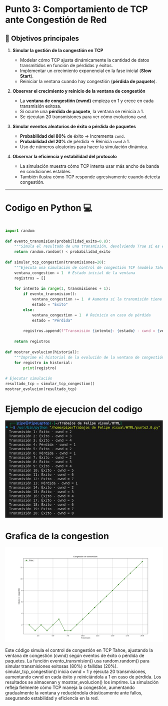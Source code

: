 # Punto 3: Comportamiento de TCP ante Congestión de Red
## 📌 Objetivos principales  

1. **Simular la gestión de la congestión en TCP**  
   - Modelar cómo TCP ajusta dinámicamente la cantidad de datos transmitidos en función de pérdidas y éxitos.  
   - Implementar un crecimiento exponencial en la fase inicial (**Slow Start**).  
   - Reiniciar la ventana cuando hay congestión (**pérdida de paquete**).  

2. **Observar el crecimiento y reinicio de la ventana de congestión**  
   - La **ventana de congestión (cwnd)** empieza en 1 y crece en cada transmisión exitosa.  
   - Si ocurre una **pérdida de paquete**, la ventana se reinicia a 1.  
   - Se ejecutan 20 transmisiones para ver cómo evoluciona `cwnd`.  

3. **Simular eventos aleatorios de éxito o pérdida de paquetes**  
   - **Probabilidad del 80%** de éxito → Incrementa `cwnd`.  
   - **Probabilidad del 20%** de pérdida → Reinicia `cwnd` a 1.  
   - Uso de números aleatorios para hacer la simulación dinámica.  

4. **Observar la eficiencia y estabilidad del protocolo**  
   - La simulación muestra cómo TCP intenta usar más ancho de banda en condiciones estables.  
   - También ilustra cómo TCP responde agresivamente cuando detecta congestión.  

---


# Codigo en Python 💻
``` py

import random

def evento_transmision(probabilidad_exito=0.8):
    """Simula el resultado de una transmisión, devolviendo True si es exitosa."""
    return random.random() < probabilidad_exito

def simular_tcp_congestion(transmisiones=20):
    """Ejecuta una simulación de control de congestión TCP (modelo Tahoe)."""
    ventana_congestion = 1  # Estado inicial de la ventana
    registros = []

    for intento in range(1, transmisiones + 1):
        if evento_transmision():
            ventana_congestion += 1  # Aumenta si la transmisión tiene éxito
            estado = "Éxito"
        else:
            ventana_congestion = 1  # Reinicio en caso de pérdida
            estado = "Pérdida"
        
        registros.append(f"Transmisión {intento}: {estado} - cwnd = {ventana_congestion}")
    
    return registros

def mostrar_evolucion(historial):
    """Imprime el historial de la evolución de la ventana de congestión."""
    for registro in historial:
        print(registro)

# Ejecutar simulación
resultado_tcp = simular_tcp_congestion()
mostrar_evolucion(resultado_tcp)

```
# Ejemplo de ejecucion del codigo 
![imagen1](Src/termi.jpeg)



# Grafica de la congestion
![imagen2](Src/graf.jpeg)


Este código simula el control de congestión en TCP Tahoe, ajustando la ventana de congestión (cwnd) según eventos de éxito o pérdida de paquetes. La función evento_transmision() usa random.random() para simular transmisiones exitosas (80%) o fallidas (20%). simular_tcp_congestion() inicia cwnd = 1 y ejecuta 20 transmisiones, aumentando cwnd en cada éxito y reiniciándola a 1 en caso de pérdida. Los resultados se almacenan y mostrar_evolucion() los imprime. La simulación refleja fielmente cómo TCP maneja la congestión, aumentando gradualmente la ventana y reduciéndola drásticamente ante fallos, asegurando estabilidad y eficiencia en la red.
